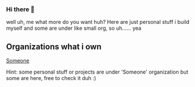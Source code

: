### Hi there 👋


well uh, me what more do you want huh?
Here are just personal stuff i build myself and some are under like small org, so uh...... yea

## Organizations what i own
[Someone](https://github.com/someonestuff)

Hint: some personal stuff or projects are under 'Someone' organization but some are here, free to check it duh :)

